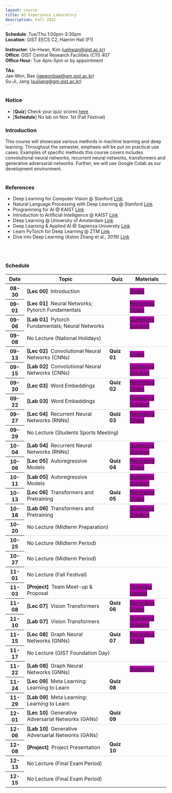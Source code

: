 ```yaml
---
layout: course
title: AI Experience Laboratory
description: Fall 2022
---
```


**Schedule**: Tue/Thu 1:00pm-3:30pm<br/>
**Location**: GIST EECS C2, Haerim Hall (F1)<br/>


**Instructor**: Ue-Hwan, Kim (uehwan@gist.ac.kr)<br/>
**Office**: GIST Central Research Facilities (C11) 407<br/>
**Office Hour**: Tue 4pm-5pm or by appointment

**TAs**:<br/>
Jae-Won, Bae (jaewonbae@gm.gist.ac.kr) <br/>
Su-Ji, Jang (sujijang@gm.gist.ac.kr) <br/>
<br/>

### Notice
* [**Quiz**] Check your quiz scores [here](https://docs.google.com/spreadsheets/d/10IeoblUo2XZzaxmPa1iKT1kFZcDOIXJ6n8B7nxOPm9I/edit?usp=sharing)
* [**Schedule**] No lab on Nov. 1st (Fall Festival)

### Introduction
This course will showcase various methods in machine learning and deep learning. Throughout the semester, emphasis will be put on practical use cases. Examples of specific methods this course covers includes convolutional neural networks, recurrent neural networks, transformers and generative adversarial networks. Further, we will use Google Colab as our development environment.
<br/>
<br/>

### References
* Deep Learning for Computer Vision @ Stanford [Link](http://cs231n.stanford.edu/)
* Natural Language Processing with Deep Learning @ Stanford [Link](https://web.stanford.edu/class/cs224n/)
* Programming for AI @ KAIST [Link](https://mp2893.com/course.html)
* Introduction to Artificial Intelligence @ KAIST [Link](https://docs.google.com/document/d/1RGH5LqLvPuVt0mMciJWOg6iwQU00YcCTi8ER2JAZgmk/edit)
* Deep Learning @ University of Amsterdam [Link](https://uvadlc.github.io/)
* Deep Learning & Applied AI @ Sapienza University [Link](https://erodola.github.io/DLAI-s2-2022/)
* Learn PyTorch for Deep Learning @ ZTM [Link](https://github.com/mrdbourke/pytorch-deep-learning)
* Dive into Deep Learning (Aston Zhang et al., 2019) [Link](https://d2l.ai/)
<br/>
<br/>

### Schedule
<div class="table-responsive">
<table class="table table-hover table-sm text-center">
  <thead>
    <tr>
      <th class="col-sm-1" scope="col">Date</th>
      <th class="col-sm-4" scope="col">Topic</th>
      <th class="col-sm-1" scope="col">Quiz</th>
      <th class="col-sm-2" scope="col">Materials</th>
    </tr>
  </thead>
  <tbody>
    <tr>
      <th scope="row">08-30</th>
      <td class="text-left"><b>[Lec 00]</b> &nbsp;Introduction</td>
      <td></td>
      <td>
        <!--a href="#" target="_blank" class="badge badge-pill" style="background-color:#B509AC;">Recording</a-->
        <a href="https://docs.google.com/presentation/d/1Rqgy6Gc--kJjimmnf_W5UISFkl5qR20v-7fZMrF3RG4/edit?usp=sharing" target="_blank" class="badge badge-pill" style="background-color:#B509AC;">Slides</a>
      </td>
    </tr>
    <tr style="border-bottom: 1.5px solid lightgrey;">
      <th scope="row">09-01</th>
      <td class="text-left"><b>[Lec 01]</b> &nbsp;Neural Networks; Pytorch Fundamentals</td>
      <td></td>
      <td>
        <a href="https://youtu.be/aQZvt98cgKw" target="_blank" class="badge badge-pill" style="background-color:#B509AC;">Recording</a>
        <a href="https://docs.google.com/presentation/d/1OK9RSY6LbabCUANfa1elqQO6Y07NdvFri2Oo0cOvMUM/edit?usp=sharing" target="_blank" class="badge badge-pill" style="background-color:#B509AC;">Slides</a>
      </td>
    </tr>
    <tr>
      <th scope="row">09-06</th>
      <td class="text-left"><b>[Lab 01]</b> &nbsp;Pytorch Fundamentals; Neural Networks</td>
      <td></td>
      <td>
        <a href="https://colab.research.google.com/drive/1nQM5Fbladmo_XUTWz8MRyNqsQ1n5N0j8?usp=sharing" target="_blank" class="badge badge-pill" style="background-color:#B509AC;">Questions</a>
        <a href="https://colab.research.google.com/drive/1vwQfFRnMRwxjIReCUJsmnemuWhSjSqzr?usp=sharing" target="_blank" class="badge badge-pill" style="background-color:#B509AC;">Solution</a>
      </td>
    </tr>
    <tr style="border-bottom: 1.5px solid lightgrey;">
      <th scope="row">09-08</th>
      <td colspan="3">No Lecture (National Holidays)</td>
    </tr>
    <tr>
      <th scope="row">09-13</th>
      <td class="text-left"><b>[Lec 02]</b> &nbsp;Convolutional Neural Networks (CNNs)</td>
      <td><b>Quiz 01</b></td>
      <td>
        <!--a href="#" target="_blank" class="badge badge-pill" style="background-color:#B509AC;">Recording</a-->
        <a href="https://docs.google.com/presentation/d/1D42Ydo9bUGUZo5DsNFWIsIj-rzxh6HOp9uSqSeQexws/edit?usp=sharing" target="_blank" class="badge badge-pill" style="background-color:#B509AC;">Slides</a>
      </td>
    </tr>
    <tr style="border-bottom: 1.5px solid lightgrey;">
      <th scope="row">09-15</th>
      <td class="text-left"><b>[Lab 02]</b> &nbsp;Convolutional Neural Networks (CNNs)</td>
      <td></td>
      <td>
        <a href="https://colab.research.google.com/drive/1X9w5Q6VxFdtxu7KqNjrlFEnr-yEoG7sG?usp=sharing" target="_blank" class="badge badge-pill" style="background-color:#B509AC;">Questions</a>
        <a href="https://colab.research.google.com/drive/1M0ykQf2OIwDl-gmPtLeWViEURaQ1IuYW?usp=sharing" target="_blank" class="badge badge-pill" style="background-color:#B509AC;">Solution</a>
      </td>
    </tr>
    <tr>
      <th scope="row">09-20</th>
      <td class="text-left"><b>[Lec 03]</b> &nbsp;Word Embeddings</td>
      <td><b>Quiz 02</b></td>
      <td>
        <a href="https://youtu.be/FtaHN7f10S0" target="_blank" class="badge badge-pill" style="background-color:#B509AC;">Recording</a>
        <a href="https://docs.google.com/presentation/d/1vBU9PIGUJYfqzMocB0cvXUCNGB22hnJ4NpM6hk6zTgQ/edit?usp=sharing" target="_blank" class="badge badge-pill" style="background-color:#B509AC;">Slides</a>
      </td>
    </tr>
    <tr style="border-bottom: 1.5px solid lightgrey;">
      <th scope="row">09-22</th>
      <td class="text-left"><b>[Lab 03]</b> &nbsp;Word Embeddings</td>
      <td></td>
      <td>
        <a href="https://colab.research.google.com/drive/1QFZP_wXsl2k85FArvyoleGKg6VvuCiMt?usp=sharing" target="_blank" class="badge badge-pill" style="background-color:#B509AC;">Questions</a>
        <a href="https://colab.research.google.com/drive/1pqdipJrGWtTXo6eZsowTOZR6zyiQRS3C?usp=sharing" target="_blank" class="badge badge-pill" style="background-color:#B509AC;">Solution</a>
      </td>
    </tr>
    <tr>
      <th scope="row">09-27</th>
      <td class="text-left"><b>[Lec 04]</b> &nbsp;Recurrent Neural Networks (RNNs)</td>
      <td><b>Quiz 03</b></td>
      <td>
        <a href="https://youtu.be/bYiR5DwdCgs" target="_blank" class="badge badge-pill" style="background-color:#B509AC;">Recording</a>
        <a href="https://docs.google.com/presentation/d/1pPBWGRro6EJCLkTdBa5u_cWjTG7aFP3eZT60UeJoMJg/edit?usp=sharing" target="_blank" class="badge badge-pill" style="background-color:#B509AC;">Slides</a>
      </td>
    </tr>
    <tr style="border-bottom: 1.5px solid lightgrey;">
      <th scope="row">09-29</th>
      <td colspan="3">No Lecture (Students Sports Meeting)</td>
    </tr>
    <tr>
      <th scope="row">10-04</th>
      <td class="text-left"><b>[Lab 04]</b> &nbsp;Recurrent Neural Networks (RNNs)</td>
      <td></td>
      <td>
        <a href="https://colab.research.google.com/drive/1I01ZpdMt8seGoUzvsYsdFu9fVsAd2qte?usp=sharing" target="_blank" class="badge badge-pill" style="background-color:#B509AC;">Questions</a>
        <a href="https://colab.research.google.com/drive/11X8tYoa3SsVJk6bE0V2wcO5CQE3Zqlfo?usp=sharing" target="_blank" class="badge badge-pill" style="background-color:#B509AC;">Solution</a>
      </td>
    </tr>
    <tr style="border-bottom: 1.5px solid lightgrey;">
      <th scope="row">10-06</th>
      <td class="text-left"><b>[Lec 05]</b> &nbsp;Autoregressive Models</td>
      <td><b>Quiz 04</b></td>
      <td>
        <a href="https://youtu.be/eu-zrZvZSHs" target="_blank" class="badge badge-pill" style="background-color:#B509AC;">Recording</a>
        <a href="https://docs.google.com/presentation/d/1AQOcvT9C2DK_FlgxHYOjVkxEiZ3xcCUqwEZJAEuaigI/edit?usp=sharing" target="_blank" class="badge badge-pill" style="background-color:#B509AC;">Slides</a>
      </td>
    </tr>
    <tr>
      <th scope="row">10-11</th>
      <td class="text-left"><b>[Lab 05]</b> &nbsp;Autoregressive Models</td>
      <td></td>
      <td>
        <a href="https://colab.research.google.com/drive/1L8zk-h2euLHEy6GHMPu6fIpmUAeaYbrc?usp=sharing" target="_blank" class="badge badge-pill" style="background-color:#B509AC;">Questions</a>
        <a href="https://colab.research.google.com/drive/16PhYp_98no0euYd7K6KKIAEY3UcgAssd?usp=sharing" target="_blank" class="badge badge-pill" style="background-color:#B509AC;">Solution</a>
      </td>
    </tr>
    <tr style="border-bottom: 1.5px solid lightgrey;">
      <th scope="row">10-13</th>
      <td class="text-left"><b>[Lec 06]</b> &nbsp;Transformers and Pretraining</td>
      <td><b>Quiz 05</b></td>
      <td>
        <a href="https://youtu.be/YPA4bLzNdUM" target="_blank" class="badge badge-pill" style="background-color:#B509AC;">Recording</a>
        <a href="https://docs.google.com/presentation/d/1RTbXJXE22DzRtNL7yzmaMvatCq54KgbGdCvnDqMVWUg/edit?usp=sharing" target="_blank" class="badge badge-pill" style="background-color:#B509AC;">Slides</a>
      </td>
    </tr>
    <tr>
      <th scope="row">10-18</th>
      <td class="text-left"><b>[Lab 06]</b> &nbsp;Transformers and Pretraining</td>
      <td></td>
      <td>
        <a href="https://colab.research.google.com/drive/1lCI-Z-l85NJf68pMfF94EIQDkTjtEdMT?usp=sharing" target="_blank" class="badge badge-pill" style="background-color:#B509AC;">Questions</a>
        <a href="https://colab.research.google.com/drive/1rhW7_-XxyHn_tRilRwRHWOTlBJ3LNcvj?usp=sharing" target="_blank" class="badge badge-pill" style="background-color:#B509AC;">Solution</a>
      </td>
    </tr>
    <tr style="border-bottom: 1.5px solid lightgrey;">
      <th scope="row">10-20</th>
      <td colspan="3">No Lecture (Midterm Preparation)</td>
    </tr>
    <tr>
      <th scope="row">10-25</th>
      <td colspan="3">No Lecture (Midterm Period)</td>
    </tr>
    <tr style="border-bottom: 1.5px solid lightgrey;">
      <th scope="row">10-27</th>
      <td colspan="3">No Lecture (Midterm Period)</td>
    </tr>
    <tr>
      <th scope="row">11-01</th>
      <td colspan="3">No Lecture (Fall Festival)</td>
    </tr>
    <tr style="border-bottom: 1.5px solid lightgrey;">
      <th scope="row">11-03</th>
      <td class="text-left"><b>[Project]</b> &nbsp;Team Meet-up & Proposal</td>
      <td></td>
      <td>
        <a href="https://docs.google.com/document/d/1Lp6Md8KaKkhFz6f30LzNFZet8xp9r6muzRhb3BDSpRg/edit?usp=sharing" target="_blank" class="badge badge-pill" style="background-color:#B509AC;">Template</a>
        <a href="https://drive.google.com/drive/folders/1RS8-tlGrvDl8JxO4p8HMLUaNGPdc26qJ?usp=sharing" target="_blank" class="badge badge-pill" style="background-color:#B509AC;">Upload</a>
      </td>
    </tr>
    <tr>
      <th scope="row">11-08</th>
      <td class="text-left"><b>[Lec 07]</b> &nbsp;Vision Transformers</td>
      <td><b>Quiz 06</b></td>
      <td>
        <a href="https://youtu.be/9Own9vJbDt8" target="_blank" class="badge badge-pill" style="background-color:#B509AC;">Recording</a>
        <a href="https://docs.google.com/presentation/d/11WxFcxCadumjJpWkLOw1ZaLp5wdAR38IyJTQn8Clx_M/edit?usp=sharing" target="_blank" class="badge badge-pill" style="background-color:#B509AC;">Slides</a>
      </td>
    </tr>
    <tr style="border-bottom: 1.5px solid lightgrey;">
      <th scope="row">11-10</th>
      <td class="text-left"><b>[Lab 07]</b> &nbsp;Vision Transformers</td>
      <td></td>
      <td>
        <a href="https://colab.research.google.com/drive/1gT2qbod4K32wzE4vAeLqCSSUoCcsjS6V?usp=sharing" target="_blank" class="badge badge-pill" style="background-color:#B509AC;">Questions</a>
        <a href="https://colab.research.google.com/drive/1ZtyGoX3pjutVmINq3AIwQ5uVO8IIIg7K?usp=sharing" target="_blank" class="badge badge-pill" style="background-color:#B509AC;">Solution</a>
      </td>
    </tr>
    <tr>
      <th scope="row">11-15</th>
      <td class="text-left"><b>[Lec 08]</b> &nbsp;Graph Neural Networks (GNNs)</td>
      <td><b>Quiz 07</b></td>
      <td>
        <a href="https://youtu.be/Psa7uepq7BQ" target="_blank" class="badge badge-pill" style="background-color:#B509AC;">Recording</a>
        <a href="https://docs.google.com/presentation/d/1kNInQWyPG380WzfCn5AIPdSf9imLNlUUBtMLOx81R6E/edit?usp=sharing" target="_blank" class="badge badge-pill" style="background-color:#B509AC;">Slides</a>
      </td>
    </tr>
    <tr style="border-bottom: 1.5px solid lightgrey;">
      <th scope="row">11-17</th>
      <td colspan="3">No Lecture (GIST Foundation Day)</td>
    </tr>
    <tr>
      <th scope="row">11-22</th>
      <td class="text-left"><b>[Lab 08]</b> &nbsp;Graph Neural Networks (GNNs)</td>
      <td></td>
      <td>
        <a href="https://colab.research.google.com/drive/14ZxfqMDzVL7VmlYPEn6ZzM4z4i1-o4QV?usp=sharing" target="_blank" class="badge badge-pill" style="background-color:#B509AC;">Questions</a>
        <!--a href="#" target="_blank" class="badge badge-pill" style="background-color:#B509AC;">Solution</a-->
      </td>
    </tr>
    <tr style="border-bottom: 1.5px solid lightgrey;">
      <th scope="row">11-24</th>
      <td class="text-left"><b>[Lec 09]</b> &nbsp;Meta Learning: Learning to Learn</td>
      <td><b>Quiz 08</b></td>
      <td>
        <!--a href="#" target="_blank" class="badge badge-pill" style="background-color:#B509AC;">Recording</a-->
        <!--a href="#" target="_blank" class="badge badge-pill" style="background-color:#B509AC;">Slides</a-->
      </td>
    </tr>
    <tr>
      <th scope="row">11-29</th>
      <td class="text-left"><b>[Lab 09]</b> &nbsp;Meta Learning: Learning to Learn</td>
      <td></td>
      <td>
        <!--a href="#" target="_blank" class="badge badge-pill" style="background-color:#B509AC;">Questions</a-->
        <!--a href="#" target="_blank" class="badge badge-pill" style="background-color:#B509AC;">Solution</a-->
      </td>
    </tr>
    <tr style="border-bottom: 1.5px solid lightgrey;">
      <th scope="row">12-01</th>
      <td class="text-left"><b>[Lec 10]</b> &nbsp;Generative Adversarial Networks (GANs)</td>
      <td><b>Quiz 09</b></td>
      <td>
        <!--a href="#" target="_blank" class="badge badge-pill" style="background-color:#B509AC;">Recording</a-->
        <!--a href="#" target="_blank" class="badge badge-pill" style="background-color:#B509AC;">Slides</a-->
      </td>
    </tr>
    <tr>
      <th scope="row">12-06</th>
      <td class="text-left"><b>[Lab 10]</b> &nbsp;Generative Adversarial Networks (GANs)</td>
      <td></td>
      <td>
        <!--a href="#" target="_blank" class="badge badge-pill" style="background-color:#B509AC;">Questions</a-->
        <!--a href="#" target="_blank" class="badge badge-pill" style="background-color:#B509AC;">Solution</a-->
      </td>
    </tr>
    <tr style="border-bottom: 1.5px solid lightgrey;">
      <th scope="row">12-08</th>
      <td class="text-left"><b>[Project]</b> &nbsp;Project Presentation</td>
      <td><b>Quiz 10</b></td>
      <td>
        <!--a href="#" target="_blank" class="badge badge-pill" style="background-color:#B509AC;">Recording</a-->
        <!--a href="#" target="_blank" class="badge badge-pill" style="background-color:#B509AC;">Slides</a-->
      </td>
    </tr>
    <tr>
      <th scope="row">12-13</th>
      <td colspan="3">No Lecture (Final Exam Period)</td>
    </tr>
    <tr>
      <th scope="row">12-15</th>
      <td colspan="3">No Lecture (Final Exam Period)</td>
    </tr>
  </tbody>
</table>
</div>